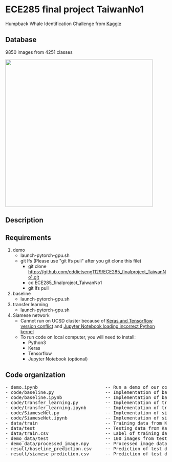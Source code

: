 # ECE285 final project TaiwanNo1
Humpback Whale Identification Challenge from [Kaggle](https://www.kaggle.com/c/whale-categorization-playground)
## Database
9850 images from 4251 classes
<p align="left">
  <img width="460" src="https://kaggle2.blob.core.windows.net/competitions/kaggle/3333/media/happy-whale.jpg">
</p>

## Description

## Requirements
1. demo
   - launch-pytorch-gpu.sh
   - git lfs (Please use "git lfs pull" after you git clone this file)
     - git clone https://github.com/eddietseng1129/ECE285_finalproject_TaiwanNo1.git
     - cd ECE285_finalproject_TaiwanNo1
     - git lfs pull
2. baseline
   - launch-pytorch-gpu.sh
3. transfer learning
   - launch-pytorch-gpu.sh
4. Siamese network
   - Cannot run on UCSD cluster because of [Keras and Tensorflow version conflict](https://github.com/keras-team/keras/issues/9900) and [Jupyter Notebook loading incorrect Python kernel](https://github.com/jupyter/notebook/issues/2563)
   - To run code on local computer, you will need to install:
     - Python3
     - Keras
     - Tensorflow
     - Jupyter Notebook (optional)
   
## Code organization
<pre>
- demo.ipynb                         -- Run a demo of our code (Train for 5 epoches and predict 100 images' label)
- code/baseline.py                   -- Implementation of baseline algorithm
- code/baseline.ipynb                -- Implementation of baseline algorithm in Jupyter Notebook
- code/transfer_learning.py          -- Implementation of transfer learning
- code/transfer_learning.ipynb       -- Implementation of transfer learning in Jupyter Notebook
- code/SiameseNet.py                 -- Implementation of siamese network
- code/SiameseNet.ipynb              -- Implementation of siamese network in Jupyter Notebook
- data/train                         -- Training data from Kaggle 
- data/test                          -- Testing data from Kaggle
- data/train.csv                     -- Label of training data
- demo_data/test                     -- 100 images from test data
- demo_data/processed_image.npy      -- Processed image data
- result/baseline_prediction.csv     -- Prediction of test data using baseline
- result/siamese_prediction.csv      -- Prediction of test data using siamese net
</pre>
